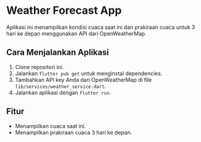 # Weather Forecast App

Aplikasi ini menampilkan kondisi cuaca saat ini dan prakiraan cuaca untuk 3 hari ke depan menggunakan API dari OpenWeatherMap.

## Cara Menjalankan Aplikasi

1. Clone repositori ini.
2. Jalankan `flutter pub get` untuk menginstal dependencies.
3. Tambahkan API key Anda dari OpenWeatherMap di file `lib/services/weather_service.dart`.
4. Jalankan aplikasi dengan `flutter run`.

## Fitur
- Menampilkan cuaca saat ini.
- Menampilkan prakiraan cuaca 3 hari ke depan.
